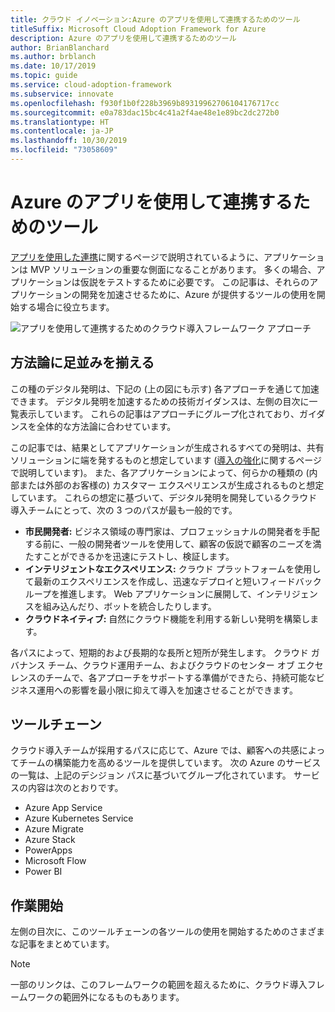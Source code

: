 ```yaml
---
title: クラウド イノベーション:Azure のアプリを使用して連携するためのツール
titleSuffix: Microsoft Cloud Adoption Framework for Azure
description: Azure のアプリを使用して連携するためのツール
author: BrianBlanchard
ms.author: brblanch
ms.date: 10/17/2019
ms.topic: guide
ms.service: cloud-adoption-framework
ms.subservice: innovate
ms.openlocfilehash: f930f1b0f228b3969b89319962706104176717cc
ms.sourcegitcommit: e0a783dac15bc4c41a2f4ae48e1e89bc2dc272b0
ms.translationtype: HT
ms.contentlocale: ja-JP
ms.lasthandoff: 10/30/2019
ms.locfileid: "73058609"
---
```

# <a name="tools-to-engage-via-apps-in-azure"></a>Azure のアプリを使用して連携するためのツール

[アプリを使用した連携](../considerations/apps.md)に関するページで説明されているように、アプリケーションは MVP ソリューションの重要な側面になることがあります。 多くの場合、アプリケーションは仮説をテストするために必要です。 この記事は、それらのアプリケーションの開発を加速させるために、Azure が提供するツールの使用を開始する場合に役立ちます。

![アプリを使用して連携するためのクラウド導入フレームワーク アプローチ](../../_images/innovate/engage-via-apps.png)

## <a name="alignment-to-the-methodology"></a>方法論に足並みを揃える

この種のデジタル発明は、下記の (上の図にも示す) 各アプローチを通じて加速できます。 デジタル発明を加速するための技術ガイダンスは、左側の目次に一覧表示しています。 これらの記事はアプローチにグループ化されており、ガイダンスを全体的な方法論に合わせています。

この記事では、結果としてアプリケーションが生成されるすべての発明は、共有ソリューションに端を発するものと想定しています ([導入の強化](./ci-cd.md)に関するページで説明しています)。 また、各アプリケーションによって、何らかの種類の (内部または外部のお客様の) カスタマー エクスペリエンスが生成されるものと想定しています。 これらの想定に基づいて、デジタル発明を開発しているクラウド導入チームにとって、次の 3 つのパスが最も一般的です。

- **市民開発者:** ビジネス領域の専門家は、プロフェッショナルの開発者を手配する前に、一般の開発者ツールを使用して、顧客の仮説で顧客のニーズを満たすことができるかを迅速にテストし、検証します。
- **インテリジェントなエクスペリエンス:** クラウド プラットフォームを使用して最新のエクスペリエンスを作成し、迅速なデプロイと短いフィードバック ループを推進します。 Web アプリケーションに展開して、インテリジェンスを組み込んだり、ボットを統合したりします。
- **クラウドネイティブ:** 自然にクラウド機能を利用する新しい発明を構築します。

各パスによって、短期的および長期的な長所と短所が発生します。 クラウド ガバナンス チーム、クラウド運用チーム、およびクラウドのセンター オブ エクセレンスのチームで、各アプローチをサポートする準備ができたら、持続可能なビジネス運用への影響を最小限に抑えて導入を加速させることができます。

## <a name="toolchain"></a>ツールチェーン

クラウド導入チームが採用するパスに応じて、Azure では、顧客への共感によってチームの構築能力を高めるツールを提供しています。 次の Azure のサービスの一覧は、上記のデシジョン パスに基づいてグループ化されています。 サービスの内容は次のとおりです。

- Azure App Service
- Azure Kubernetes Service
- Azure Migrate
- Azure Stack
- PowerApps
- Microsoft Flow
- Power BI

## <a name="get-started"></a>作業開始

左側の目次に、このツールチェーンの各ツールの使用を開始するためのさまざまな記事をまとめています。

> [!NOTE]
> 一部のリンクは、このフレームワークの範囲を超えるために、クラウド導入フレームワークの範囲外になるものもあります。
